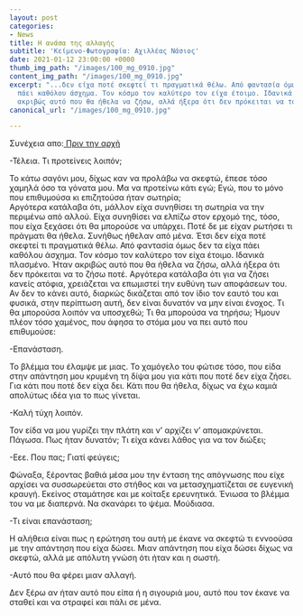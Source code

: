 ```yaml
---
layout: post
categories:
- News
title: Η ανάσα της αλλαγής
subtitle: 'Κείμενο-Φωτογραφία: Αχιλλέας Νάσιος'
date: 2021-01-12 23:00:00 +0000
thumb_img_path: "/images/100_mg_0910.jpg"
content_img_path: "/images/100_mg_0910.jpg"
excerpt: "...δεν είχα ποτέ σκεφτεί τι πραγματικά θέλω. Από φαντασία όμως δεν τα είχα
  πάει καθόλου άσχημα. Τον κόσμο τον καλύτερο τον είχα έτοιμο. Ιδανικά πλασμένο. Ήταν
  ακριβώς αυτό που θα ήθελα να ζήσω, αλλά ήξερα ότι δεν πρόκειται να το ζήσω ποτέ..."
canonical_url: "/images/100_mg_0910.jpg"

---
```

Συνέχεια απο:<a href="https://hocusphotus.com/posts/anodus-42/" target="blank"> Πριν την αρχή</a>

\-Τέλεια. Τι προτείνεις λοιπόν;

Το κάτω σαγόνι μου, δίχως καν να προλάβω να σκεφτώ, έπεσε τόσο χαμηλά όσο τα γόνατα μου. Μα να προτείνω κάτι εγώ; Εγώ, που το μόνο που επιθυμούσα κι επιζητούσα ήταν σωτηρία;  
Αργότερα κατάλαβα ότι, μάλλον είχα συνηθίσει τη σωτηρία να την περιμένω από αλλού. Είχα συνηθίσει να ελπίζω στον ερχομό της, τόσο, που είχα ξεχάσει ότι θα μπορούσε να υπάρχει. Ποτέ δε με είχαν ρωτήσει τι πράγματι θα ήθελα. Συνήθως ήθελαν από μένα. Έτσι δεν είχα ποτέ σκεφτεί τι πραγματικά θέλω. Από φαντασία όμως δεν τα είχα πάει καθόλου άσχημα. Τον κόσμο τον καλύτερο τον είχα έτοιμο. Ιδανικά πλασμένο. Ήταν ακριβώς αυτό που θα ήθελα να ζήσω, αλλά ήξερα ότι δεν πρόκειται να το ζήσω ποτέ. Αργότερα κατάλαβα ότι για να ζήσει κανείς ατόφια, χρειάζεται να επωμιστεί την ευθύνη των αποφάσεων του. Αν δεν το κάνει αυτό, διαρκώς δικάζεται από τον ίδιο τον εαυτό του και φυσικά, στην περίπτωση αυτή, δεν είναι δυνατόν να μην είναι ένοχος. Τι θα μπορούσα λοιπόν να υποσχεθώ; Τι θα μπορούσα να τηρήσω; Ήμουν πλέον τόσο χαμένος, που άφησα το στόμα μου να πει αυτό που επιθυμούσε:

\-Επανάσταση.

Το βλέμμα του έλαμψε με μιας. Το χαμόγελο του φώτισε τόσο, που είδα στην απάντηση μου κρυμένη τη δίψα μου για κάτι που ποτέ δεν είχα ζήσει. Για κάτι που ποτέ δεν είχα δει. Κάτι που θα ήθελα, δίχως να έχω καμιά απολύτως ιδέα για το πως γίνεται.

\-Καλή τύχη λοιπόν.

Τον είδα να μου γυρίζει την πλάτη και ν’ αρχίζει ν’ απομακρύνεται. Πάγωσα. Πως ήταν δυνατόν; Τι είχα κάνει λάθος για να τον διώξει;

\-Εεε. Που πας; Γιατί φεύγεις;

Φώναξα, ξέροντας βαθιά μέσα μου την ένταση της απόγνωσης που είχε αρχίσει να συσσωρεύεται στο στήθος και να μετασχηματίζεται σε ευγενική κραυγή. Εκείνος σταμάτησε και με κοίταξε ερευνητικά. Ένιωσα το βλέμμα του να με διαπερνά. Να σκανάρει το ψέμα. Μούδιασα.

\-Τι είναι επανάσταση;

Η αλήθεια είναι πως η ερώτηση του αυτή με έκανε να σκεφτώ τι εννοούσα με την απάντηση που είχα δώσει. Μιαν απάντηση που είχα δώσει δίχως να σκεφτώ, αλλά με απόλυτη γνώση ότι ήταν και η σωστή.

\-Αυτό που θα φέρει μιαν αλλαγή.

Δεν ξέρω αν ήταν αυτό που είπα ή η σιγουριά μου, αυτό που τον έκανε να σταθεί και να στραφεί και πάλι σε μένα.